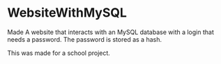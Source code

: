 # WebsiteWithMySQL
Made A website that interacts with an MySQL database with a login that needs a password. The password is stored as a hash.

This was made for a school project.
